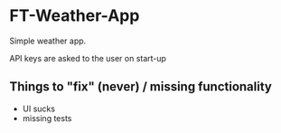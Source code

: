 # FT-Weather-App

Simple weather app.

API keys are asked to the user on start-up

## Things to "fix" (never) / missing functionality

- UI sucks
- missing tests